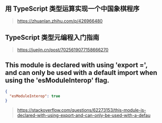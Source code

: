 ## 用 TypeScript 类型运算实现一个中国象棋程序

> https://zhuanlan.zhihu.com/p/426966480

## TypeScript 类型元编程入门指南

> https://juejin.cn/post/7025619077158666270

## This module is declared with using 'export =', and can only be used with a default import when using the 'esModuleInterop' flag.

```json
{
  "esModuleInterop": true
}
```

> https://stackoverflow.com/questions/62273153/this-module-is-declared-with-using-export-and-can-only-be-used-with-a-defau
